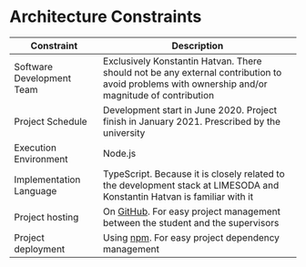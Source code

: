 # Architecture Constraints

| Constraint                | Description                                                                                                                                    |
| ------------------------- | ---------------------------------------------------------------------------------------------------------------------------------------------- |
| Software Development Team | Exclusively Konstantin Hatvan. There should not be any external contribution to avoid problems with ownership and/or magnitude of contribution |
| Project Schedule          | Development start in June 2020. Project finish in January 2021. Prescribed by the university                                                   |
| Execution Environment     | Node.js                                                                                                                                        |
| Implementation Language   | TypeScript. Because it is closely related to the development stack at LIMESODA and Konstantin Hatvan is familiar with it                       |
| Project hosting           | On [GitHub](https://github.com/konstantin-hatvan/traceability-tool). For easy project management between the student and the supervisors       |
| Project deployment        | Using [npm](https://www.npmjs.com/package/tracey-cli). For easy project dependency management                                                  |
